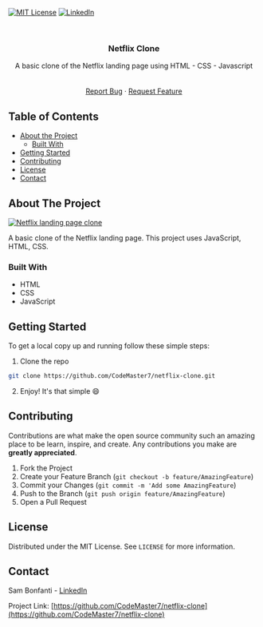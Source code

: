 <!-- PROJECT SHIELDS -->
[![MIT License][license-shield]][license-url]
[![LinkedIn][linkedin-shield]][linkedin-url]



<!-- PROJECT LOGO -->
<br />
<p align="center">
  <h3 align="center">Netflix Clone</h3>

  <p align="center">
    A basic clone of the Netflix landing page using HTML - CSS -  Javascript
    <br />
    <br />
    <br />
    <a href="https://github.com/CodeMaster7/netflix-clone/issues">Report Bug</a>
    ·
    <a href="https://github.com/CodeMaster7/netflix-clone/issues">Request Feature</a>
  </p>
</p>



<!-- TABLE OF CONTENTS -->
## Table of Contents

* [About the Project](#about-the-project)
  * [Built With](#built-with)
* [Getting Started](#getting-started)
* [Contributing](#contributing)
* [License](#license)
* [Contact](#contact)



<!-- ABOUT THE PROJECT -->
## About The Project

[![Netflix landing page clone][product-screenshot]](https://codemaster7.github.io/netflix-clone/)


A basic clone of the Netflix landing page. This project uses JavaScript, HTML, CSS.

### Built With
* HTML
* CSS
* JavaScript


<!-- GETTING STARTED -->
## Getting Started

To get a local copy up and running follow these simple steps:

1. Clone the repo
```sh
git clone https://github.com/CodeMaster7/netflix-clone.git
```
2. Enjoy! It's that simple :smile:


<!-- CONTRIBUTING -->
## Contributing

Contributions are what make the open source community such an amazing place to be learn, inspire, and create. Any contributions you make are **greatly appreciated**.

1. Fork the Project
2. Create your Feature Branch (`git checkout -b feature/AmazingFeature`)
3. Commit your Changes (`git commit -m 'Add some AmazingFeature`)
4. Push to the Branch (`git push origin feature/AmazingFeature`)
5. Open a Pull Request



<!-- LICENSE -->
## License

Distributed under the MIT License. See `LICENSE` for more information.



<!-- CONTACT -->
## Contact

Sam Bonfanti - [LinkedIn](https://www.linkedin.com/in/sambonfanti/)

Project Link: [https://github.com/CodeMaster7/netflix-clone](https://github.com/CodeMaster7/netflix-clone)




<!-- MARKDOWN LINKS & IMAGES -->
[license-shield]: https://img.shields.io/badge/license-MIT-blue.svg?style=flat-square
[license-url]: https://choosealicense.com/licenses/mit
[linkedin-shield]: https://img.shields.io/badge/-LinkedIn-black.svg?style=flat-square&logo=linkedin&colorB=555
[linkedin-url]: https://www.linkedin.com/in/sambonfanti/
[product-screenshot]: https://i.postimg.cc/qM8vNr6K/netflix-clone.jpg
